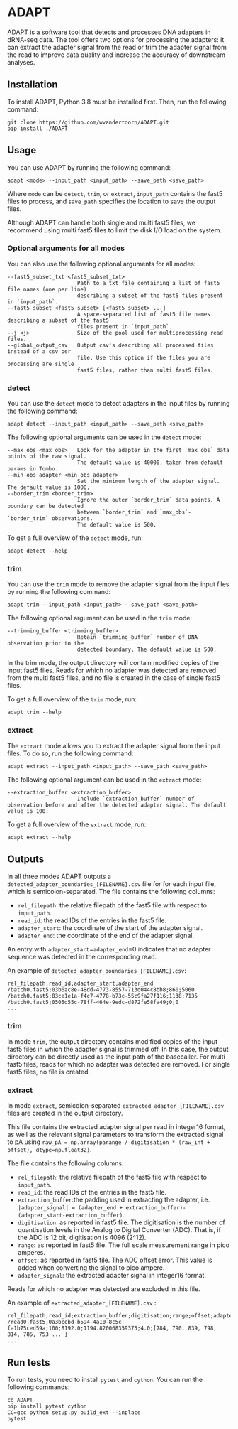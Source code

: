 
# ADAPT

ADAPT is a software tool that detects and processes DNA adapters in dRNA-seq data. The tool offers two options for processing the adapters: it can extract the adapter signal from the read or trim the adapter signal from the read to improve data quality and increase the accuracy of downstream analyses.

## Installation

To install ADAPT, Python 3.8 must be installed first. Then, run the following command:

```
git clone https://github.com/wvandertoorn/ADAPT.git
pip install ./ADAPT
```

## Usage

You can use ADAPT by running the following command:

```
adapt <mode> --input_path <input_path> --save_path <save_path>
```

Where `mode` can be `detect`, `trim`, or `extract`, `input_path` contains the fast5 files to process, and `save_path` specifies the location to save the output files.

Although ADAPT can handle both single and multi fast5 files, we recommend using multi fast5 files to limit the disk I/O load on the system.

### Optional arguments for all modes

You can also use the following optional arguments for all modes:

```
--fast5_subset_txt <fast5_subset_txt>
                      Path to a txt file containing a list of fast5 file names (one per line) 
                      describing a subset of the fast5 files present in `input_path`.
--fast5_subset <fast5_subset> [<fast5_subset> ...]
                      A space-separated list of fast5 file names describing a subset of the fast5 
                      files present in `input_path`.
--j <j>               Size of the pool used for multiprocessing read files.
--global_output_csv   Output csv's describing all processed files instead of a csv per 
                      file. Use this option if the files you are processing are single 
                      fast5 files, rather than multi fast5 files.
```

### detect

You can use the `detect` mode to detect adapters in the input files by running the following command:

```
adapt detect --input_path <input_path> --save_path <save_path>
```

The following optional arguments can be used in the `detect` mode:

```
--max_obs <max_obs>   Look for the adapter in the first `max_obs` data points of the raw signal.
                      The default value is 40000, taken from default params in Tombo.
--min_obs_adapter <min_obs_adapter>
                      Set the minimum length of the adapter signal. The default value is 1000.
--border_trim <border_trim>
                      Ignore the outer `border_trim` data points. A boundary can be detected
                      between `border_trim` and `max_obs`-`border_trim` observations.
                      The default value is 500.

```

To get a full overview of the `detect` mode, run:

```
adapt detect --help
```

### trim

You can use the `trim` mode to remove the adapter signal from the input files by running the following command:

```
adapt trim --input_path <input_path> --save_path <save_path>
```

The following optional argument can be used in the `trim` mode:

```
--trimming_buffer <trimming_buffer>
                      Retain `trimming_buffer` number of DNA observation prior to the
                      detected boundary. The default value is 500.
```

In the trim mode, the output directory will contain modified copies of the input fast5 files. Reads for which no adapter was detected are removed from the multi fast5 files, and no file is created in the case of single fast5 files.

To get a full overview of the `trim` mode, run:

```
adapt trim --help
```

### extract

The `extract` mode allows you to extract the adapter signal from the input files. To do so, run the following command:

```
adapt extract --input_path <input_path> --save_path <save_path>
```

The following optional argument can be used in the `extract` mode:

```
--extraction_buffer <extraction_buffer>
                      Include `extraction_buffer` number of observation before and after the detected adapter signal. The default value is 100.
```

To get a full overview of the `extract` mode, run:

```
adapt extract --help
```

## Outputs

In all three modes ADAPT outputs a `detected_adapter_boundaries_[FILENAME].csv` file for for each input file, which is semicolon-separated. The file contains the following columns:

* `rel_filepath`: the relative filepath of the fast5 file with respect to `input_path`.
* `read_id`: the read IDs of the entries in the fast5 file.
* `adapter_start`: the coordinate of the start of the adapter signal.
* `adapter_end`: the coordinate of the end of the adapter signal.

An entry with `adapter_start`=`adapter_end`=0 indicates that no adapter sequence was detected in the corresponding read.

An example of `detected_adapter_boundaries_[FILENAME].csv`:

```{csv}
rel_filepath;read_id;adapter_start;adapter_end
/batch0.fast5;03b6ac8e-48dd-4773-8557-713d044c8bb8;860;5060
/batch0.fast5;03ce1e1a-f4c7-4778-b73c-55c9fa27f116;1138;7135
/batch0.fast5;0505d55c-78ff-464e-9edc-d872fe58fa49;0;0
...
```

### trim

In mode `trim`, the output directory contains modified copies of the input fast5 files in which the adapter signal is trimmed off. In this case, the output directory can be directly used as the input path of the basecaller. For multi fast5 files, reads for which no adapter was detected are removed. For single fast5 files, no file is created.

### extract

In mode `extract`, semicolon-separated `extracted_adapter_[FILENAME].csv` files are created in the output directory.

This file contains the extracted adapter signal per read in integer16 format, as well as the relevant signal parameters to transform the extracted signal to pA using `raw_pA = np.array(parange / digitisation * (raw_int + offset), dtype=np.float32)`.

The file contains the following columns:

* `rel_filepath`:  the relative filepath of the fast5 file with respect to `input_path`.
* `read_id`: the read IDs of the entries in the fast5 file.
* `extraction_buffer`:the padding used in extracting the adapter, i.e. `|adapter_signal| = (adapter_end + extraction_buffer)-(adapter_start-extraction_buffer)`.
* `digitisation`: as reported in fast5 file. The digitisation is the number of quantisation levels in the Analog to Digital
Converter (ADC). That is, if the ADC is 12 bit, digitisation is 4096 (2^12).
* `range`: as reported in fast5 file. The full scale measurement range in pico amperes.
* `offset`: as reported in fast5 file. The ADC offset error. This value is added when converting the signal to pico ampere.
* `adapter_signal`: the extracted adapter signal in integer16 format.

Reads for which no adapter was detected are excluded in this file.

An example of `extracted_adapter_[FILENAME].csv` :

```{csv}
rel_filepath;read_id;extraction_buffer;digitisation;range;offset;adapter_signal
/read0.fast5;0a3bcebd-b594-4a10-8c5c-fa1b75ced59a;100;8192.0;1194.820068359375;4.0;[784, 790, 839, 798, 814, 785, 753 ... ]
...
```

## Run tests

To run tests, you need to install `pytest` and `cython`. You can run the following commands:

```
cd ADAPT
pip install pytest cython
CC=gcc python setup.py build_ext --inplace
pytest
```
